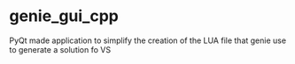 # genie_gui_cpp
PyQt made application to simplify the creation of the LUA file that genie use to generate a solution fo VS
